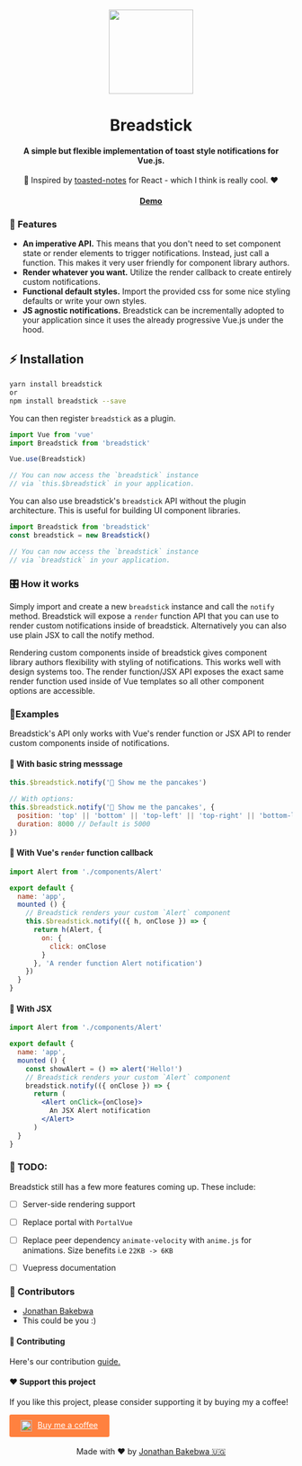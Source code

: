 <br />
<p align="center">
  <image src="https://res.cloudinary.com/xtellar/image/upload/v1573767816/breadstick/breadstick-logo_r6fnan.png" width="150px">
</p>
<h1 align="center">Breadstick</h1>
<h4 align="center">A simple but flexible implementation of toast style notifications for Vue.js.</h4>
<p align="center">🌟 Inspired by <a target="_blank" href="https://github.com/bmcmahen/toasted-notes">toasted-notes</a> for React - which I think is really cool. ❤️</p>

<h4 align="center"><a href="https://breadstick.netlify.com" target="_blank">Demo</a></h4>

### 🌟 Features
- **An imperative API.** This means that you don't need to set component state or render elements to trigger notifications. Instead, just call a function. This makes it very user friendly for component library authors.
- **Render whatever you want.** Utilize the render callback to create entirely custom notifications.
- **Functional default styles.** Import the provided css for some nice styling defaults or write your own styles.
- **JS agnostic notifications.** Breadstick can be incrementally adopted to your application since it uses the already progressive Vue.js under the hood.

## ⚡️ Installation
```bash
yarn install breadstick
or
npm install breadstick --save
```
You can then register `breadstick` as a plugin.

```js
import Vue from 'vue'
import Breadstick from 'breadstick'

Vue.use(Breadstick)

// You can now access the `breadstick` instance
// via `this.$breadstick` in your application.
```

You can also use breadstick's `breadstick` API without the plugin architecture. This is useful for building UI component libraries.

```js
import Breadstick from 'breadstick'
const breadstick = new Breadstick()

// You can now access the `breadstick` instance
// via `breadstick` in your application.
```

### 🎛 How it works
Simply import and create a new `breadstick` instance and call the `notify` method. Breadstick will expose a `render` function API that you can use to render custom notifications inside of breadstick. Alternatively you can also use plain JSX to call the notify method.

Rendering custom components inside of breadstick gives component library authors flexibility with styling of notifications. This works well with design systems too. The render function/JSX API exposes the exact same render function used inside of Vue templates so all other component options are accessible.

### 🤖Examples
Breadstick's API only works with Vue's render function or JSX API to render custom components inside of notifications.

#### 🍊 With basic string messsage
```js
this.$breadstick.notify('🥞 Show me the pancakes')

// With options:
this.$breadstick.notify('🥞 Show me the pancakes', {
  position: 'top' || 'bottom' || 'top-left' || 'top-right' || 'bottom-left' || 'bottom-right',
  duration: 8000 // Default is 5000
})
```

#### 🌮 With Vue's `render` function callback
```js
import Alert from './components/Alert'

export default {
  name: 'app',
  mounted () {
    // Breadstick renders your custom `Alert` component
    this.$breadstick.notify(({ h, onClose }) => {
      return h(Alert, {
        on: {
          click: onClose
        }
      }, 'A render function Alert notification')
    })
  }
}
```

#### 🚚 With JSX
```jsx
import Alert from './components/Alert'

export default {
  name: 'app',
  mounted () {
    const showAlert = () => alert('Hello!')
    // Breadstick renders your custom `Alert` component
    breadstick.notify(({ onClose }) => {
      return (
        <Alert onClick={onClose}>
          An JSX Alert notification
        </Alert>
      )
  }
}
```

### 🔖 TODO:
Breadstick still has a few more features coming up. These include:
- [ ] Server-side rendering support
- [ ] Replace portal with `PortalVue`
- [ ] Replace peer dependency `animate-velocity` with `anime.js` for animations. Size benefits i.e `22KB -> 6KB`
- [ ] Vuepress documentation


### 🦑 Contributors
- [Jonathan Bakebwa](https://twitter.com/codebender828)
- This could be you :)

#### 🤝 Contributing
Here's our contribution [guide.](./.github/CONTRIBUTING.md)

#### ❤️ Support this project
If you like this project, please consider supporting it by buying my a coffee!

<a style="background: #FF813F; color: white; padding: 10px 20px; border-radius: 3px; display: inline-flex;" target="_blank" href="https://www.buymeacoffee.com/dIlWof6x5">
  <img style="margin-right: 10px; height: 20px;" src="https://cdn.buymeacoffee.com/buttons/bmc-new-btn-logo.svg" alt="Buy me a coffee">
  <span>Buy me a coffee</span>
</a>

<center>
  <br>
  Made with ❤️ by <a target="_blank" href="https://twitter.com/codebender828">Jonathan Bakebwa 🇺🇬</a>
</center>
